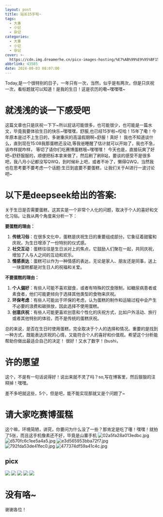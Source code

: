 ```yaml
---
layout: post
title: 站长15岁啦~
tags:
  - 大事
  - 小记
  - 杂记
categories:
  - 大事
  - 小记
  - 杂记
cover: >-
  https://cdn.img.dreamerhe.cn/picx-images-hosting/%E7%AB%99%E9%95%BF15%E5%B2%81%E5%95%A6_.839zeg7wuo.png
abbrlink: 43585
date: 2024-09-03 08:07:00
---
```

Today,是一个很特别的日子，一年只有一次，当然，似乎是有两次，但是只庆祝一次，看标题就可以知道！是我的生日！这是农历的嘞~嘿嘿嘿~
# 就浅浅的谈一下感受吧
这篇文章也只是庆祝一下下~所以屁话可能很多，也可能很少，也可能是一篇水文，毕竟我要体验生日的快乐~嘿嘿嘿，舒服,也已经15岁啦~哎哈！15年了嘞！今年原本是过不上生日的，多谢重庆的高温假期啊~舒服！真好！
我也不知道谈什么，直到现在15:08我那蛋糕还没动,等我爸睡醒了估计就可以开始了，我也不急，该咋样就咋样，
等切了请你们吃赛博蛋糕哦~嘿嘿嘿！
 今天也是，直接玩爽了好吧~舒舒服服的，顺便把标本拿来做了，然后刷了刷B站，要谈的感受不是很多吧，我八月小记都没写QWQ，到时候补上吧，或者不补了，懒得QWQ，当然我也在思考要不要考虑一个话题:生日到底要不要蛋糕，让我们关于AI进行一波讨论吧~
 # 以下是deepseek给出的答案:
关于生日是否需要蛋糕，这其实是一个非常个人化的问题，取决于个人的喜好和文化习俗。让我从两个角度来分析一下：

**要蛋糕的理由：**
1. **传统习俗**：在很多文化中，蛋糕是庆祝生日的重要组成部分。它象征着甜蜜和庆祝，为生日增添了一份特别的仪式感。
2. **社交互动**：蛋糕往往是生日派对上的焦点，它鼓励人们聚在一起，共同庆祝，增加了人与人之间的互动和欢乐。
3. **情感表达**：蛋糕可以作为一种情感的表达，无论是家人、朋友还是同事，送上一块蛋糕都是对生日人的祝福和关爱。

**不要蛋糕的理由：**
1. **个人偏好**：有些人可能不喜欢甜食，或者有特殊的饮食限制，如糖尿病患者或素食者，他们可能更倾向于选择其他类型的食物来庆祝。
2. **环保考虑**：有些人可能出于环保的考虑，认为蛋糕的制作和运输过程中会产生不必要的浪费和碳排放，因此选择不使用蛋糕。
3. **创意庆祝**：有些人可能更喜欢创意和个性化的庆祝方式，比如户外活动、旅行或者其他特别的体验，而不是传统的蛋糕庆祝。

总的来说，是否在生日时使用蛋糕，完全取决于个人的选择和情况。重要的是找到一种方式，既能表达庆祝的心情，又能符合个人的喜好和价值观。希望这个分析能帮助你做出最适合自己的决定！
很好！又水了数字！(bushi，
# 许的愿望
这个，不是有一句话说得好！说出来就不灵了吗？so,写在博客里，然后狠狠的注释掉！嘿嘿。
<!-- 网站能好 -->
<!-- 学习能提上去 -->
<!-- 明天2024.9.4的绝区零的简能出！ -->
<!-- 域名不会被封 -->
<!-- 家人朋友身体健康！ -->
差不多吧就这些，5个，但是吧，能不能实现那就又是个问题了~
# 请大家吃赛博蛋糕
这个嘛，环境简陋，讲究，你要问为什么没了一些？那肯定是吃了噻！嘿嘿！就拍了5张，而且这手机像素还不好，毕竟是山寨手机
![02a5fa28a013edbc.jpg](https://img.dreamerhe.cn/LightPicture/2024/09/02a5fa28a013edbc.jpg)
![d570fc6c1ee5a4a5.jpg](https://img.dreamerhe.cn/LightPicture/2024/09/d570fc6c1ee5a4a5.jpg)
![e3d565953bba72f7.jpg](https://img.dreamerhe.cn/LightPicture/2024/09/e3d565953bba72f7.jpg)
![792fda53de41fec0.jpg](https://img.dreamerhe.cn/LightPicture/2024/09/792fda53de41fec0.jpg)
![477374df59a41c4c.jpg](https://img.dreamerhe.cn/LightPicture/2024/09/477374df59a41c4c.jpg)
## picx
![](https://dreamerhe114514.github.io/picx-images-hosting/bc869132a9c105180a33e16607c8910.67xemcvd4j.webp)
![](https://dreamerhe114514.github.io/picx-images-hosting/b90e4b0602ac6c8ece8957f81ed2ddd.lvo8hsjjy.webp)
![](https://dreamerhe114514.github.io/picx-images-hosting/f773395c3be3e93a7ce5449b9b94ba5.6wqo6dhb52.webp)
![](https://dreamerhe114514.github.io/picx-images-hosting/81d4fbdca5b644831e16f06684d264e.8hgf5uegi4.webp)
![](https://dreamerhe114514.github.io/picx-images-hosting/1a31d06e04bd49d03f57d22a2f8b399.5c0x6wk06w.webp)
# 没有咯~
谢谢各位！